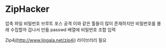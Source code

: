 # ZipHacker
압축 파일 비밀번호 브루트 포스 공격
이와 같은 툴들이 많이 존재하지만 비밀번호를 몰래 수집할까 겁나서 만듦
passwd 배열에 비밀번호 조합 입력

Zip4j(http://www.lingala.net/zip4j) 라이브러리 필요
